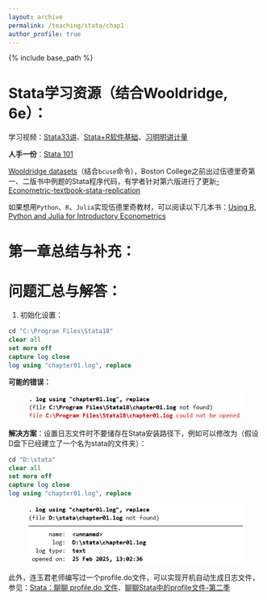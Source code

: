 ```yaml
---
layout: archive
permalink: /teaching/stata/chap1
author_profile: true
---
```


{% include base_path %}

# Stata学习资源（结合Wooldridge, 6e）：

学习视频：[Stata33讲](https://lianxh-class.cn/view/1527932289698443345)、[Stata+R软件基础](https://lianxh-class.cn/view/1527932289698443382)、[习明明讲计量](https://space.bilibili.com/1086486458/lists/1179466?type=season)

**人手一份**：[Stata 101](https://file.lianxh.cn/KC/Slides/lianxh_Stata101.pdf)

[Wooldridge datasets](http://fmwww.bc.edu/ec-p/data/wooldridge/datasets.list.html)（结合`bcuse`命令），Boston College之前出过伍德里奇第一、二版书中例题的Stata程序代码，有学者针对第六版进行了更新[-Econometric-textbook-stata-replication](https://github.com/Econtech/-Econometric-textbook-stata-replication)

如果想用`Python`、`R`、`Julia`实现伍德里奇教材，可以阅读以下几本书：[Using R, Python and Julia for Introductory Econometrics](http://www.upfie.net/)
# 第一章总结与补充：
# 问题汇总与解答：
1. 初始化设置：

```stata
cd "C:\Program Files\Stata18"
clear all
set more off
capture log close
log using "chapter01.log", replace
```

**可能的错误：**
<div align=center>
	<img src='/images/屏幕截图 2025-02-25 125725(1).png' width="425">
</div>

**解决方案**：设置日志文件时不要储存在Stata安装路径下，例如可以修改为（假设D盘下已经建立了一个名为stata的文件夹）：

```stata
cd "D:\stata"
clear all
set more off
capture log close
log using "chapter01.log", replace
```

<div align=center>
	<img src='/images/屏幕截图 2025-02-25 130547(1).png' width="425">
</div>

此外，连玉君老师编写过一个profile.do文件，可以实现开机自动生成日志文件，参见：[Stata：聊聊 profile.do 文件](https://www.lianxh.cn/details/77.html)、[聊聊Stata中的profile文件-第二季](https://www.lianxh.cn/details/672.html)
